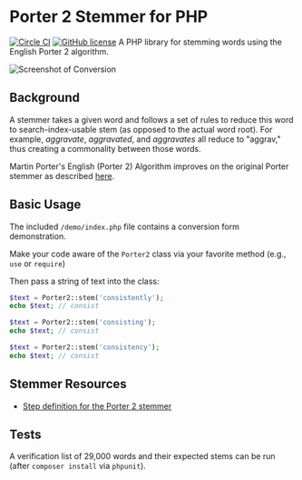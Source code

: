 # Porter 2 Stemmer for PHP

[![Circle CI](https://circleci.com/gh/markfullmer/porter2.svg?style=shield)](https://circleci.com/gh/markfullmer/porter2)
[![GitHub license](https://img.shields.io/badge/license-MIT-blue.svg)](https://raw.githubusercontent.com/markfullmer/porter2/master/LICENSE)
A PHP library for stemming words using the English Porter 2 algorithm.

![Screenshot of Conversion](https://raw.githubusercontent.com/markfullmer/porter2/master/demo/stemmer-demo.png)

## Background
A stemmer takes a given word and follows a set of rules to reduce this word
to search-index-usable stem (as opposed to the actual word root). For example,
*aggravate*, *aggravated*, and *aggravates* all reduce to "aggrav," thus
creating a commonality between those words.

Martin Porter's English (Porter 2) Algorithm improves on the original Porter
stemmer as described [here](http://snowball.tartarus.org/algorithms/english/stemmer.html).

## Basic Usage
The included `/demo/index.php` file contains a conversion form demonstration.

Make your code aware of the `Porter2` class via your favorite method (e.g.,
`use` or `require`)

Then pass a string of text into the class:
```php
$text = Porter2::stem('consistently');
echo $text; // consist

$text = Porter2::stem('consisting');
echo $text; // consist

$text = Porter2::stem('consistency');
echo $text; // consist
```

## Stemmer Resources
* [Step definition for the Porter 2 stemmer](http://snowball.tartarus.org/algorithms/english/stemmer.html)

## Tests
A verification list of 29,000 words and their expected stems can be run (after
```composer install``` via ```phpunit```).

